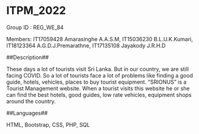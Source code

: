 # ITPM_2022

Group ID : REG_WE_84

Members: IT17059428 Amarasinghe A.A.S.M, 
         IT15036230 B.L.U.K.Kumari, 
         IT18123364 A.G.D.J.Premarathne, 
         IT17135108 Jayakody J.R.H.D

##Description##

These days a lot of tourists visit Sri Lanka. But in our country, we are still facing COVID. So a lot of tourists face a lot of problems like finding a good guide, 
hotels, vehicles, places to buy tourist equipment.
“SRIONUS” is a Tourist Management website. When a tourist visits this website he or she can find the best hotels, good guides, low rate vehicles, 
equipment shops around the country.

##Languages##

HTML, Bootstrap, CSS, PHP, SQL

